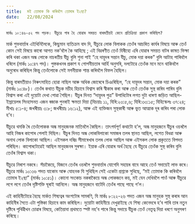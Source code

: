 ```yaml
---
title:  মই তোমাক কি কৰিবলৈ তোমাৰ ই২ছা?
date:   22/08/2024
---
```


`মাৰ্কঃ ১০:৪৬-৫২ পদ পড়ক। যীচুৱে পাৰ হৈ যোৱাৰ সময়ত বাৰমতীয়ই কেনে প্ৰতিক্ৰিয়া প্ৰকাশ কৰিছিল?`

মাৰ্ক শুভবাৰ্ত্তাৰ এইখিনিলৈকে, কিছুমান ব্যতিক্ৰম বাদ দি, যীচুৱে লোক বিলাকক তেওঁৰ আচৰিত কাৰ্যৰ বিষয়ে আৰু তেওঁ কোন সেই বিষয়ে কাৰো আগত নক’বলৈ কৈ আহিছে ; এই বিৱৰণীত তেওঁ যিৰীহো এৰি যোৱাৰ সময়ত বাটৰ কাষত ভিক্ষা কৰি থকা এজন অন্ধ লোকে নাচৰতীয় যীচু বুলি শুনা পাই “হে দায়ুদৰ সন্তান যীচু, মোক দয়া কৰক” বুলি আটাহ পাৰিবলৈ ধৰিলে (মাৰ্কঃ ১০:৪৭ পদ)। পুস্তকখনৰ প্ৰকাশ য গোপনীয়তাৰ আৰ্হি অনুসৰি, দলটোৱে তেওঁক মনে মনে থাকিবলৈ অনুৰোধ কৰিছিল কিন্তু তেওঁলোকে সেই মগনীয়াক শান্ত কৰিবলৈ বিফল হৈছিল।

কিন্তু বাৰমতীয়াও নিৰুৎসাহিত হোৱা নাছিল আৰু অধিক জোৰেৰে চিঞৰিছিল, “হে দায়ুদৰ সন্তান, মোক দয়া কৰক” (মাৰ্কঃ ১০:৪৮)। তেওঁৰ কথাত যীচুক মচীহ হিচাবে বিশ্বাস কৰি স্বীকাৰ কৰা আৰু তেওঁ তেওঁক সুস্থ কৰিব পাৰিব বুলি বিশ্বাস কৰা এই দুয়োটা দেখা পোৱা গৈছিল। যীচুৰ দিনত “দায়ুদৰ পুত্ৰ” উপাধিটোৰ লগত দুটা ধাৰণা জড়িত আছিল-ইস্ৰায়েলৰ সিংহাসনত এজন ৰজাক পুনৰাই ক্ষমতা দিয়া (যিচয়াঃ ১১, যিৰি:২৩:৫,৬; যিৰি:৩৩:১৫; যিহিস্কেলঃ ৩৭:২৪; মীখাঃ ৫:১-৪; জখৰীয়াঃ ৩:৮; জখৰীয়াঃ ১৬:১২), আৰু এই ব্যক্তিজন সুস্থকাৰী আৰু ভুত আত্মাক দূৰ কৰিব পৰা লোক হ’ব।

যীচুৱে থমকি ৰৈ তেওঁলোকক অন্ধ মানুহজনক মাতিবলৈ কৈছিল। তাৎপৰ্যপূৰ্ণ কথাটো হ’ল, অন্ধ মানুহজনে যীচুৰ ওচৰলৈ আহি নিজৰ কাপোৰ পেলাই দিছিল। যীচুৰ দিনত অন্ধ লোকবিলাকো সমাজৰ তলৰ স্থানত আছিল, লগেত বিধৱা আৰু অনাথ লোক বিলাকো আছিল। এইসকল দৰিদ্ৰ সীমাৰেখাৰ তলৰ লোক আছিল আৰু এইসকল লোক প্ৰকৃততে বিপদত পৰিছিল। কাপোৰটোৱেই আছিল মানুহজনৰ সুৰক্ষা। ইয়াক এৰি যোৱাৰ অৰ্থ হৈছে যে যীচুৱে তেওঁক সুস্থ কৰিব বুলি তেওঁৰ বিশ্বাস থকা।

যীচুৱে নিৰাশ নকৰে। সঁচাকৈয়ে, যিজনে তেওঁৰ ওচৰলৈ শুভবাৰ্ত্তাৰ যোগেদি সহায়ৰ বাবে আহে তেওঁ সদায়েই লাভ কৰে। যীচুৱে মাৰ্কঃ ১০:৩৬ পদত যাকোব আৰু যোহনক যি সুধিছিল সেই একেটা প্ৰশ্নকে সুধিছে, “মই তোমাক কি কৰিবলৈ তোমাৰ ই২ছা” (মাৰ্কঃ ১০:৫১)। কোনো সংকোচ নকৰাকৈয়ে অন্ধ লোকজনে কয়, মই যেন দেখিবলৈ পাওঁ আৰু যীচুৱে লগে লগে তেওঁৰ দৃষ্টিশক্তি ঘূৰাই আনিলে। অন্ধ মানুহজনে বাটেদি তেওঁৰ পাছে পাছে গ’ল।

এই কাহিনীটোৱে হৈছে মাৰ্কত শিষ্যত্বৰ অংশটোৰ সামৰণি, যি মাৰ্কঃ ৮:২২-২৬ পদত এজন অন্ধ মানুহক সুস্থ কৰাৰ আন কাহিনীৰ সৈতে এটা পুস্তিকা হিচাবে কাম কৰিছিল। দুয়োটা কাহিনীয়ে দেখুৱাইছে যে শিষ্য কেনেদৰে হ’ব পাৰি তাৰ নতুন দৃষ্টিৰে পৃথিৱীখন চোৱাৰ বিষয়ে, কেতিয়াবা প্ৰথমতে স্পষ্ট নহ’ব পাৰে কিন্তু সদায়ে যীচুক তেওঁ নেতৃত্ব দিয়া ধৰণে অনুসৰণ কৰিছে।